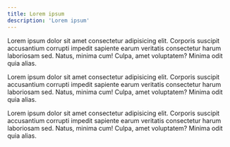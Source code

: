 ```yaml
---
title: Lorem ipsum
description: 'Lorem ipsum'
---
```


Lorem ipsum dolor sit amet consectetur adipisicing elit. Corporis suscipit accusantium corrupti impedit sapiente earum veritatis consectetur harum laboriosam sed. Natus, minima cum! Culpa, amet voluptatem? Minima odit quia alias.

Lorem ipsum dolor sit amet consectetur adipisicing elit. Corporis suscipit accusantium corrupti impedit sapiente earum veritatis consectetur harum laboriosam sed. Natus, minima cum! Culpa, amet voluptatem? Minima odit quia alias.

Lorem ipsum dolor sit amet consectetur adipisicing elit. Corporis suscipit accusantium corrupti impedit sapiente earum veritatis consectetur harum laboriosam sed. Natus, minima cum! Culpa, amet voluptatem? Minima odit quia alias.